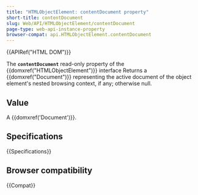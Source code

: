 ```yaml
---
title: "HTMLObjectElement: contentDocument property"
short-title: contentDocument
slug: Web/API/HTMLObjectElement/contentDocument
page-type: web-api-instance-property
browser-compat: api.HTMLObjectElement.contentDocument
---
```


{{APIRef("HTML DOM")}}

The **`contentDocument`** read-only property of
the {{domxref("HTMLObjectElement")}} interface Returns a {{domxref("Document")}}
representing the active document of the object element's nested browsing context, if
any; otherwise null.

## Value

A {{domxref('Document')}}.

## Specifications

{{Specifications}}

## Browser compatibility

{{Compat}}
